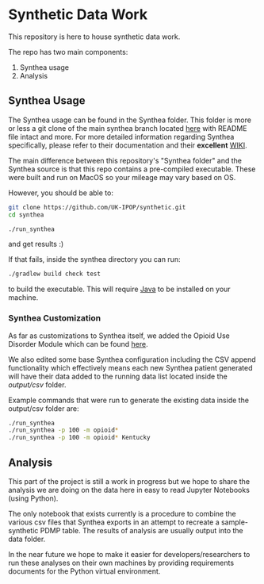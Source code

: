 # Synthetic Data Work

This repository is here to house synthetic data work.

The repo has two main components:

1. Synthea usage
2. Analysis

## Synthea Usage

The Synthea usage can be found in the Synthea folder. This folder is more or less a git clone of the main synthea branch located [here](https://github.com/synthetichealth/synthea) with README file intact and more. For more detailed information regarding Synthea specifically, please refer to their documentation and their **excellent** [WIKI](https://github.com/synthetichealth/synthea/wiki).

The main difference between this repository's "Synthea folder" and the Synthea source is that this repo contains a pre-compiled executable. These were built and run on MacOS so your mileage may vary based on OS.

However, you should be able to:

```bash
git clone https://github.com/UK-IPOP/synthetic.git
cd synthea

./run_synthea
```

and get results :)

If that fails, inside the synthea directory you can run:

```bash
./gradlew build check test
```

to build the executable. This will require [Java](https://www.java.com/en/) to be installed on your machine.

### Synthea Customization

As far as customizations to Synthea itself, we added the Opioid Use Disorder Module which can be found [here](synthea/src/main/resources/modules/prescribing_opioids_for_chronic_pain_and_treatment_of_oud.json).

We also edited some base Synthea configuration including the CSV append functionality which effectively means each new Synthea patient generated will have their data added to the running data list located inside the _output/csv_ folder.

Example commands that were run to generate the existing data inside the output/csv folder are:

```bash
./run_synthea
./run_synthea -p 100 -m opioid*
./run_synthea -p 100 -m opioid* Kentucky
```

## Analysis

This part of the project is still a work in progress but we hope to share the analysis we are doing on the data here in easy to read Jupyter Notebooks (using Python).

The only notebook that exists currently is a procedure to combine the various csv files that Synthea exports in an attempt to recreate a sample-synthetic PDMP table. The results of analysis are usually output into the data folder.

In the near future we hope to make it easier for developers/researchers to run these analyses on their own machines by providing requirements documents for the Python virtual environment.
